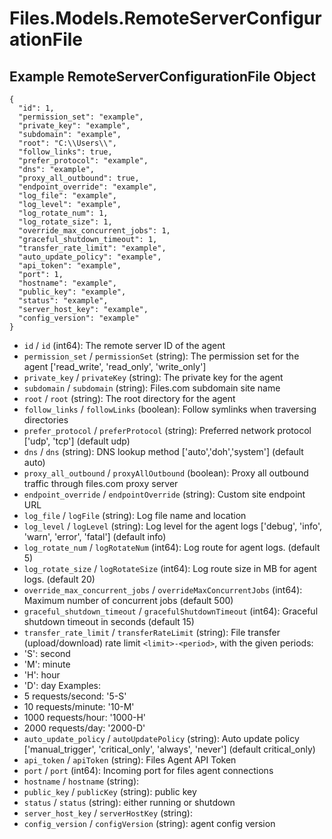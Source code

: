 # Files.Models.RemoteServerConfigurationFile

## Example RemoteServerConfigurationFile Object

```
{
  "id": 1,
  "permission_set": "example",
  "private_key": "example",
  "subdomain": "example",
  "root": "C:\\Users\\",
  "follow_links": true,
  "prefer_protocol": "example",
  "dns": "example",
  "proxy_all_outbound": true,
  "endpoint_override": "example",
  "log_file": "example",
  "log_level": "example",
  "log_rotate_num": 1,
  "log_rotate_size": 1,
  "override_max_concurrent_jobs": 1,
  "graceful_shutdown_timeout": 1,
  "transfer_rate_limit": "example",
  "auto_update_policy": "example",
  "api_token": "example",
  "port": 1,
  "hostname": "example",
  "public_key": "example",
  "status": "example",
  "server_host_key": "example",
  "config_version": "example"
}
```

* `id` / `id`  (int64): The remote server ID of the agent
* `permission_set` / `permissionSet`  (string): The permission set for the agent ['read_write', 'read_only', 'write_only']
* `private_key` / `privateKey`  (string): The private key for the agent
* `subdomain` / `subdomain`  (string): Files.com subdomain site name
* `root` / `root`  (string): The root directory for the agent
* `follow_links` / `followLinks`  (boolean): Follow symlinks when traversing directories
* `prefer_protocol` / `preferProtocol`  (string): Preferred network protocol ['udp', 'tcp'] (default udp)
* `dns` / `dns`  (string): DNS lookup method ['auto','doh','system'] (default auto)
* `proxy_all_outbound` / `proxyAllOutbound`  (boolean): Proxy all outbound traffic through files.com proxy server
* `endpoint_override` / `endpointOverride`  (string): Custom site endpoint URL
* `log_file` / `logFile`  (string): Log file name and location
* `log_level` / `logLevel`  (string): Log level for the agent logs ['debug', 'info', 'warn', 'error', 'fatal'] (default info)
* `log_rotate_num` / `logRotateNum`  (int64): Log route for agent logs. (default 5)
* `log_rotate_size` / `logRotateSize`  (int64): Log route size in MB for agent logs. (default 20)
* `override_max_concurrent_jobs` / `overrideMaxConcurrentJobs`  (int64): Maximum number of concurrent jobs (default 500)
* `graceful_shutdown_timeout` / `gracefulShutdownTimeout`  (int64): Graceful shutdown timeout in seconds (default 15)
* `transfer_rate_limit` / `transferRateLimit`  (string): File transfer (upload/download) rate limit
 `<limit>-<period>`, with the given periods:
* 'S': second
* 'M': minute
* 'H': hour
* 'D': day
Examples:
* 5 requests/second: '5-S'
* 10 requests/minute: '10-M'
* 1000 requests/hour: '1000-H'
* 2000 requests/day: '2000-D'
* `auto_update_policy` / `autoUpdatePolicy`  (string): Auto update policy ['manual_trigger', 'critical_only', 'always', 'never'] (default critical_only)
* `api_token` / `apiToken`  (string): Files Agent API Token
* `port` / `port`  (int64): Incoming port for files agent connections
* `hostname` / `hostname`  (string): 
* `public_key` / `publicKey`  (string): public key
* `status` / `status`  (string): either running or shutdown
* `server_host_key` / `serverHostKey`  (string): 
* `config_version` / `configVersion`  (string): agent config version
